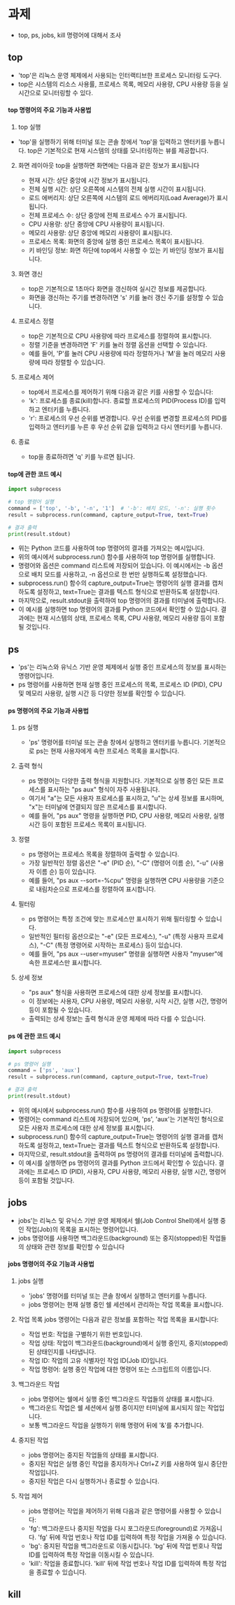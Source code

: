 # 과제
+ top, ps, jobs, kill 명령어에 대해서 조사

## top
+ 'top'은 리눅스 운영 체제에서 사용되는 인터랙티브한 프로세스 모니터링 도구다.
+ top은 시스템의 리소스 사용률, 프로세스 목록, 메모리 사용량, CPU 사용량 등을 실시간으로 모니터링할 수 있다. 

#### top 명령어의 주요 기능과 사용법
1. top 실행
  + 'top'을 실행하기 위해 터미널 또는 콘솔 창에서 'top'을 입력하고 엔터키를 누릅니다. top은 기본적으로 현재 시스템의 상태를 모니터링하는 뷰를 제공합니다.
  
2. 화면 레이아웃
   top을 실행하면 화면에는 다음과 같은 정보가 표시됩니다
   + 현재 시간: 상단 중앙에 시간 정보가 표시됩니다.
   + 전체 실행 시간: 상단 오른쪽에 시스템의 전체 실행 시간이 표시됩니다.
   + 로드 에버리지: 상단 오른쪽에 시스템의 로드 에버리지(Load Average)가 표시됩니다.
   + 전체 프로세스 수: 상단 중앙에 전체 프로세스 수가 표시됩니다.
   + CPU 사용량: 상단 중앙에 CPU 사용량이 표시됩니다.
   + 메모리 사용량: 상단 중앙에 메모리 사용량이 표시됩니다.
   + 프로세스 목록: 화면의 중앙에 실행 중인 프로세스 목록이 표시됩니다.
   + 키 바인딩 정보: 화면 하단에 top에서 사용할 수 있는 키 바인딩 정보가 표시됩니다.

3. 화면 갱신
   + top은 기본적으로 1초마다 화면을 갱신하여 실시간 정보를 제공합니다.
   + 화면을 갱신하는 주기를 변경하려면 's' 키를 눌러 갱신 주기를 설정할 수 있습니다.

4. 프로세스 정렬
   + top은 기본적으로 CPU 사용량에 따라 프로세스를 정렬하여 표시합니다.
   + 정렬 기준을 변경하려면 'F' 키를 눌러 정렬 옵션을 선택할 수 있습니다.
   + 예를 들어, 'P'를 눌러 CPU 사용량에 따라 정렬하거나 'M'을 눌러 메모리 사용량에 따라 정렬할 수 있습니다.
   
5. 프로세스 제어
   + top에서 프로세스를 제어하기 위해 다음과 같은 키를 사용할 수 있습니다:
   + 'k': 프로세스를 종료(kill)합니다. 종료할 프로세스의 PID(Process ID)를 입력하고 엔터키를 누릅니다.
   + 'r': 프로세스의 우선 순위를 변경합니다. 우선 순위를 변경할 프로세스의 PID를 입력하고 엔터키를 누른 후 우선 순위 값을 입력하고 다시 엔터키를 누릅니다.

6. 종료
   + top을 종료하려면 'q' 키를 누르면 됩니다.


#### top에 관한 코드 예시
``` python
import subprocess

# top 명령어 실행
command = ['top', '-b', '-n', '1']  # '-b': 배치 모드, '-n': 실행 횟수
result = subprocess.run(command, capture_output=True, text=True)

# 결과 출력
print(result.stdout)

```
+ 위는 Python 코드를 사용하여 top 명령어의 결과를 가져오는 예시입니다.
+ 위의 예시에서 subprocess.run() 함수를 사용하여 top 명령어를 실행합니다.
+ 명령어와 옵션은 command 리스트에 저장되어 있습니다. 이 예시에서는 -b 옵션으로 배치 모드를 사용하고, -n 옵션으로 한 번만 실행하도록 설정했습니다.
+ subprocess.run() 함수의 capture_output=True는 명령어의 실행 결과를 캡처하도록 설정하고, text=True는 결과를 텍스트 형식으로 반환하도록 설정합니다.
+ 마지막으로, result.stdout을 출력하여 top 명령어의 결과를 터미널에 출력합니다.
+ 이 예시를 실행하면 top 명령어의 결과를 Python 코드에서 확인할 수 있습니다. 결과에는 현재 시스템의 상태, 프로세스 목록, CPU 사용량, 메모리 사용량 등이 포함될 것입니다.

## ps
+ 'ps'는 리눅스와 유닉스 기반 운영 체제에서 실행 중인 프로세스의 정보를 표시하는 명령어입니다. 
+  ps 명령어를 사용하면 현재 실행 중인 프로세스의 목록, 프로세스 ID (PID), CPU 및 메모리 사용량, 실행 시간 등 다양한 정보를 확인할 수 있습니다. 

#### ps 명령어의 주요 기능과 사용법
1. ps 실행
   + 'ps' 명령어를 터미널 또는 콘솔 창에서 실행하고 엔터키를 누릅니다. 기본적으로 ps는 현재 사용자에게 속한 프로세스 목록을 표시합니다.
   
2. 출력 형식
   + ps 명령어는 다양한 출력 형식을 지원합니다. 기본적으로 실행 중인 모든 프로세스를 표시하는 "ps aux" 형식이 자주 사용됩니다.
   + 여기서 "a"는 모든 사용자 프로세스를 표시하고, "u"는 상세 정보를 표시하며, "x"는 터미널에 연결되지 않은 프로세스를 표시합니다.
   + 예를 들어, "ps aux" 명령을 실행하면 PID, CPU 사용량, 메모리 사용량, 실행 시간 등이 포함된 프로세스 목록이 표시됩니다.
   
3. 정렬
   + ps 명령어는 프로세스 목록을 정렬하여 출력할 수 있습니다.
   + 가장 일반적인 정렬 옵션은 "-e" (PID 순), "-C" (명령어 이름 순), "-u" (사용자 이름 순) 등이 있습니다.
   + 예를 들어, "ps aux --sort=-%cpu" 명령을 실행하면 CPU 사용량을 기준으로 내림차순으로 프로세스를 정렬하여 표시합니다.
   
4. 필터링
   + ps 명령어는 특정 조건에 맞는 프로세스만 표시하기 위해 필터링할 수 있습니다.
   + 일반적인 필터링 옵션으로는 "-e" (모든 프로세스), "-u" (특정 사용자 프로세스), "-C" (특정 명령어로 시작하는 프로세스) 등이 있습니다.
   + 예를 들어, "ps aux --user=myuser" 명령을 실행하면 사용자 "myuser"에 속한 프로세스만 표시합니다.
   
5. 상세 정보
   + "ps aux" 형식을 사용하면 프로세스에 대한 상세 정보를 표시합니다.
   + 이 정보에는 사용자, CPU 사용량, 메모리 사용량, 시작 시간, 실행 시간, 명령어 등이 포함될 수 있습니다.
   + 출력되는 상세 정보는 출력 형식과 운영 체제에 따라 다를 수 있습니다.
   
#### ps 에 관한 코드 예시
``` python
import subprocess

# ps 명령어 실행
command = ['ps', 'aux']
result = subprocess.run(command, capture_output=True, text=True)

# 결과 출력
print(result.stdout)

```
+ 위의 예시에서 subprocess.run() 함수를 사용하여 ps 명령어를 실행합니다.
+ 명령어는 command 리스트에 저장되어 있으며, 'ps', 'aux'는 기본적인 형식으로 모든 사용자 프로세스에 대한 상세 정보를 표시합니다.
+ subprocess.run() 함수의 capture_output=True는 명령어의 실행 결과를 캡처하도록 설정하고, text=True는 결과를 텍스트 형식으로 반환하도록 설정합니다.
+ 마지막으로, result.stdout을 출력하여 ps 명령어의 결과를 터미널에 출력합니다.
+ 이 예시를 실행하면 ps 명령어의 결과를 Python 코드에서 확인할 수 있습니다. 결과에는 프로세스 ID (PID), 사용자, CPU 사용량, 메모리 사용량, 실행 시간, 명령어 등이 포함될 것입니다.

## jobs
+ jobs'는 리눅스 및 유닉스 기반 운영 체제에서 쉘(Job Control Shell)에서 실행 중인 작업(Job)의 목록을 표시하는 명령어입니다.
+ jobs 명령어를 사용하면 백그라운드(background) 또는 중지(stopped)된 작업들의 상태와 관련 정보를 확인할 수 있습니다

#### jobs 명령어의 주요 기능과 사용법
1. jobs 실행
   + 'jobs' 명령어를 터미널 또는 콘솔 창에서 실행하고 엔터키를 누릅니다.
   + jobs 명령어는 현재 실행 중인 쉘 세션에서 관리하는 작업 목록을 표시합니다.

2. 작업 목록
   jobs 명령어는 다음과 같은 정보를 포함하는 작업 목록을 표시합니다:
   + 작업 번호: 작업을 구별하기 위한 번호입니다.
   + 작업 상태: 작업이 백그라운드(background)에서 실행 중인지, 중지(stopped)된 상태인지를 나타냅니다.
   + 작업 ID: 작업의 고유 식별자인 작업 ID(Job ID)입니다.
   + 작업 명령어: 실행 중인 작업에 대한 명령어 또는 스크립트의 이름입니다.

3. 백그라운드 작업
   + jobs 명령어는 쉘에서 실행 중인 백그라운드 작업들의 상태를 표시합니다.
   + 백그라운드 작업은 쉘 세션에서 실행 중이지만 터미널에 표시되지 않는 작업입니다.
   + 보통 백그라운드 작업을 실행하기 위해 명령어 뒤에 '&'를 추가합니다.

4. 중지된 작업
   + jobs 명령어는 중지된 작업들의 상태를 표시합니다.
   + 중지된 작업은 실행 중인 작업을 중지하거나 Ctrl+Z 키를 사용하여 일시 중단한 작업입니다.
   + 중지된 작업은 다시 실행하거나 종료할 수 있습니다.

5. 작업 제어
   + jobs 명령어는 작업을 제어하기 위해 다음과 같은 명령어를 사용할 수 있습니다:
   + 'fg': 백그라운드나 중지된 작업을 다시 포그라운드(foreground)로 가져옵니다. 'fg' 뒤에 작업 번호나 작업 ID를 입력하여 특정 작업을 가져올 수 있습니다.
   + 'bg': 중지된 작업을 백그라운드로 이동시킵니다. 'bg' 뒤에 작업 번호나 작업 ID를 입력하여 특정 작업을 이동시킬 수 있습니다.
   + 'kill': 작업을 종료합니다. 'kill' 뒤에 작업 번호나 작업 ID를 입력하여 특정 작업을 종료할 수 있습니다.

## kill


